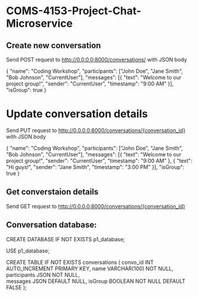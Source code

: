 # COMS-4153-Project-Chat-Microservice

## Create new conversation

Send POST request to http://0.0.0.0:8000/conversations/ with JSON body

{
  "name": "Coding Workshop",
  "participants": ["John Doe", "Jane Smith", "Bob Johnson", "CurrentUser"],
  "messages": [{ "text": "Welcome to our project group!", "sender": "CurrentUser", "timestamp": "9:00 AM" }],
  "isGroup": true
}

# Update conversation details

Send PUT request to http://0.0.0.0:8000/conversations/{conversation_id} with JSON body

{
  "name": "Coding Workshop",
  "participants": ["John Doe", "Jane Smith", "Bob Johnson", "CurrentUser"],
  "messages": [{ "text": "Welcome to our project group!", "sender": "CurrentUser", "timestamp": "9:00 AM" }, { "text": "Hi guys!", "sender": "Jane Smith", "timestamp": "3:00 PM" }],
  "isGroup": true
}

## Get converstaion details

Send GET request to http://0.0.0.0:8000/conversations/{conversation_id}


## Conversation database:

CREATE DATABASE IF NOT EXISTS p1_database;

USE p1_database;

CREATE TABLE IF NOT EXISTS conversations (
    convo_id INT AUTO_INCREMENT PRIMARY KEY,
    name VARCHAR(100) NOT NULL,
    participants JSON NOT NULL,  
    messages JSON DEFAULT NULL, 
    isGroup BOOLEAN NOT NULL DEFAULT FALSE
);
